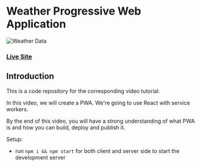 # Weather Progressive Web Application

![Weather Data](https://i.imgur.com/3csowzj.png)

### [Live Site](https://6117a227770f6000076fc242--amazing-snyder-2821b4.netlify.app/)

## Introduction

This is a code repository for the corresponding video tutorial.

In this video, we will create a PWA. We're going to use React with service workers.

By the end of this video, you will have a strong understanding of what PWA is and how you can build, deploy and publish it.

Setup:

- run `npm i && npm start` for both client and server side to start the development server
